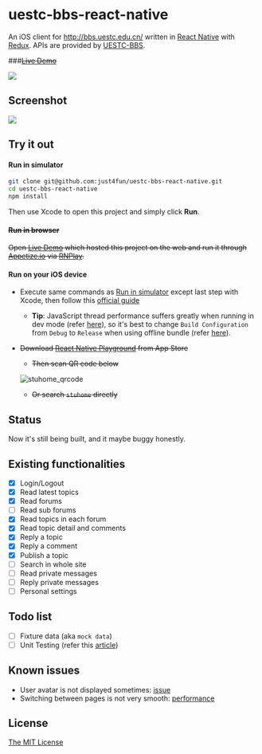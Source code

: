 # uestc-bbs-react-native

An iOS client for http://bbs.uestc.edu.cn/ written in [React Native](https://facebook.github.io/react-native/) with [Redux](http://redux.js.org/). APIs are provided by [UESTC-BBS](https://github.com/UESTC-BBS/API-Docs/wiki/Mobcent-API).

###~~[Live Demo](https://rnplay.org/apps/VEFTKg)~~

![](https://cloud.githubusercontent.com/assets/7512625/12371330/88981098-bc6a-11e5-8511-6e02c5233006.gif)

## Screenshot

![](https://cloud.githubusercontent.com/assets/7512625/13497473/54ac771a-e190-11e5-9a63-944ed8f836a1.gif)

## Try it out

#### Run in simulator
```bash
git clone git@github.com:just4fun/uestc-bbs-react-native.git
cd uestc-bbs-react-native
npm install
```
Then use Xcode to open this project and simply click **Run**.

#### ~~Run in browser~~

~~Open [Live Demo](https://github.com/just4fun/uestc-bbs-react-native#live-demo) which hosted this project on the web and run it through [Appetize.io](http://www.appetize.io/) via [RNPlay](https://rnplay.org/).~~

#### Run on your iOS device

- Execute same commands as [Run in simulator](https://github.com/just4fun/uestc-bbs-react-native#run-in-simulator) except last step with Xcode, then follow this [official guide](http://facebook.github.io/react-native/docs/running-on-device-ios.html)
  - **Tip**: JavaScript thread performance suffers greatly when running in dev mode (refer [here](https://facebook.github.io/react-native/docs/performance.html)), so it's best to change `Build Configuration` from `Debug` to `Release` when using offline bundle (refer [here](https://facebook.github.io/react-native/docs/running-on-device-ios.html#using-offline-bundle)).

- ~~Download [React Native Playground](https://itunes.apple.com/us/app/react-native-playground/id1002032944) from App Store~~

  - ~~Then scan QR code below~~

  ![stuhome_qrcode](https://cloud.githubusercontent.com/assets/7512625/12009164/0082d9f8-aca8-11e5-9b04-a88bf9ff4ae3.png)

  - ~~Or search `stuhome` directly~~

## Status

Now it's still being built, and it maybe buggy honestly.

## Existing functionalities

- [x] Login/Logout
- [x] Read latest topics
- [x] Read forums
- [ ] Read sub forums
- [x] Read topics in each forum
- [x] Read topic detail and comments
- [x] Reply a topic
- [x] Reply a comment
- [x] Publish a topic
- [ ] Search in whole site
- [ ] Read private messages
- [ ] Reply private messages
- [ ] Personal settings

## Todo list

- [ ] Fixture data (aka `mock data`)
- [ ] Unit Testing (refer this [article](http://www.schibsted.pl/2015/10/testing-react-native-components-with-jest/))

## Known issues

- User avatar is not displayed sometimes: [issue](https://github.com/facebook/react-native/issues/5616)
- Switching between pages is not very smooth: [performance](https://facebook.github.io/react-native/docs/performance.html)

## License
[The MIT License](http://opensource.org/licenses/MIT)
